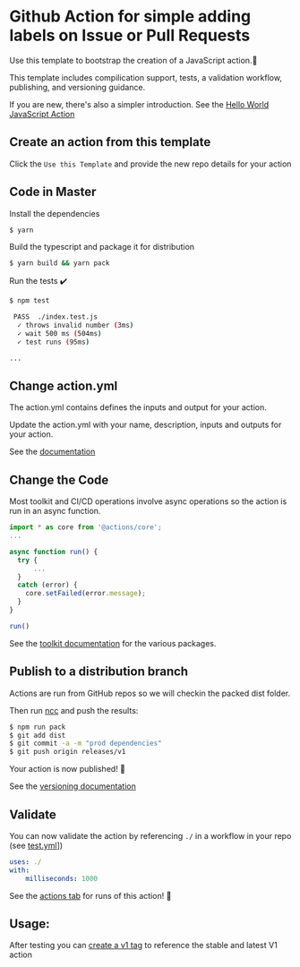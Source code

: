 # Github Action for simple adding labels on Issue or Pull Requests

Use this template to bootstrap the creation of a JavaScript action.:rocket:

This template includes compilication support, tests, a validation workflow, publishing,
and versioning guidance.

If you are new, there's also a simpler introduction. See the
[Hello World JavaScript Action](https://github.com/actions/hello-world-javascript-action)

## Create an action from this template

Click the `Use this Template` and provide the new repo details for your action

## Code in Master

Install the dependencies

```bash
$ yarn
```

Build the typescript and package it for distribution

```bash
$ yarn build && yarn pack
```

Run the tests :heavy_check_mark:

```bash
$ npm test

 PASS  ./index.test.js
  ✓ throws invalid number (3ms)
  ✓ wait 500 ms (504ms)
  ✓ test runs (95ms)

...
```

## Change action.yml

The action.yml contains defines the inputs and output for your action.

Update the action.yml with your name, description, inputs and outputs for your action.

See the
[documentation](https://help.github.com/en/articles/metadata-syntax-for-github-actions)

## Change the Code

Most toolkit and CI/CD operations involve async operations so the action is run in an
async function.

```javascript
import * as core from '@actions/core';
...

async function run() {
  try {
      ...
  }
  catch (error) {
    core.setFailed(error.message);
  }
}

run()
```

See the
[toolkit documentation](https://github.com/actions/toolkit/blob/master/README.md#packages)
for the various packages.

## Publish to a distribution branch

Actions are run from GitHub repos so we will checkin the packed dist folder.

Then run [ncc](https://github.com/zeit/ncc) and push the results:

```bash
$ npm run pack
$ git add dist
$ git commit -a -m "prod dependencies"
$ git push origin releases/v1
```

Your action is now published! :rocket:

See the
[versioning documentation](https://github.com/actions/toolkit/blob/master/docs/action-versioning.md)

## Validate

You can now validate the action by referencing `./` in a workflow in your repo (see
[test.yml](.github/workflows/test.yml)])

```yaml
uses: ./
with:
    milliseconds: 1000
```

See the [actions tab](https://github.com/actions/javascript-action/actions) for runs of
this action! :rocket:

## Usage:

After testing you can
[create a v1 tag](https://github.com/actions/toolkit/blob/master/docs/action-versioning.md)
to reference the stable and latest V1 action
